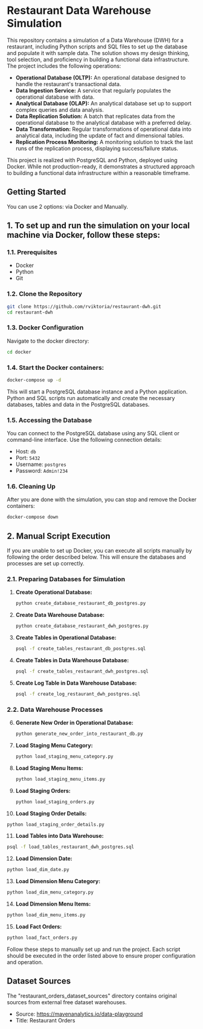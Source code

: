 # Restaurant Data Warehouse Simulation

This repository contains a simulation of a Data Warehouse (DWH) for a restaurant, including Python scripts and SQL files to set up the database and populate it with sample data. The solution shows my design thinking, tool selection, and proficiency in building a functional data infrastructure. The project includes the following operations:

- **Operational Database (OLTP):** An operational database designed to handle the restaurant's transactional data.
- **Data Ingestion Service:** A service that regularly populates the operational database with data.
- **Analytical Database (OLAP):** An analytical database set up to support complex queries and data analysis.
- **Data Replication Solution:** A batch that replicates data from the operational database to the analytical database with a preferred delay.
- **Data Transformation:** Regular transformations of operational data into analytical data, including the update of fact and dimensional tables.
- **Replication Process Monitoring:** A monitoring solution to track the last runs of the replication process, displaying success/failure status.

This project is realized with PostgreSQL and Python, deployed using Docker. While not production-ready, it demonstrates a structured approach to building a functional data infrastructure within a reasonable timeframe.

## Getting Started

You can use 2 options: via Docker and Manually.

## 1. To set up and run the simulation on your local machine via Docker, follow these steps:

### 1.1. Prerequisites

- Docker
- Python
- Git

### 1.2. Clone the Repository

```bash
git clone https://github.com/rviktoria/restaurant-dwh.git
cd restaurant-dwh
```

### 1.3. Docker Configuration
Navigate to the docker directory:
```bash
cd docker
```

### 1.4. Start the Docker containers:
```bash
docker-compose up -d
```
This will start a PostgreSQL database instance and a Python application.
Python and SQL scripts run automatically and create the necessary databases, tables and data in the PostgreSQL databases.

### 1.5. Accessing the Database
You can connect to the PostgreSQL database using any SQL client or command-line interface. Use the following connection details:

- Host: `db`
- Port: `5432`
- Username: `postgres`
- Password: `Admin!234`

### 1.6. Cleaning Up
After you are done with the simulation, you can stop and remove the Docker containers:

```bash
docker-compose down
```

## 2. Manual Script Execution

If you are unable to set up Docker, you can execute all scripts manually by following the order described below. This will ensure the databases and processes are set up correctly.

### 2.1. Preparing Databases for Simulation

1. **Create Operational Database:**
   ```bash
   python create_database_restaurant_db_postgres.py
   ```
2. **Create Data Warehouse Database:**
   ```bash
   python create_database_restaurant_dwh_postgres.py
   ```
3. **Create Tables in Operational Database:**
   ```bash
   psql -f create_tables_restaurant_db_postgres.sql
   ```
4. **Create Tables in Data Warehouse Database:**
   ```bash
   psql -f create_tables_restaurant_dwh_postgres.sql
   ```
5. **Create Log Table in Data Warehouse Database:**
   ```bash
   psql -f create_log_restaurant_dwh_postgres.sql
   ```
### 2.2. Data Warehouse Processes
6. **Generate New Order in Operational Database:**
   ```bash
   python generate_new_order_into_restaurant_db.py
   ```
7. **Load Staging Menu Category:**
   ```bash
   python load_staging_menu_category.py
   ```
8. **Load Staging Menu Items:**
   ```bash
   python load_staging_menu_items.py
   ```
9. **Load Staging Orders:**
   ```bash
   python load_staging_orders.py
   ```
10. **Load Staging Order Details:**
   ```bash
   python load_staging_order_details.py
   ```   
11. **Load Tables into Data Warehouse:**
   ```bash
   psql -f load_tables_restaurant_dwh_postgres.sql
   ``` 
12. **Load Dimension Date:**
   ```bash
   python load_dim_date.py
   ``` 
13. **Load Dimension Menu Category:**
   ```bash
   python load_dim_menu_category.py
   ``` 
14. **Load Dimension Menu Items:**
   ```bash
   python load_dim_menu_items.py
   ```
15. **Load Fact Orders:**
   ```bash
   python load_fact_orders.py
   ```
Follow these steps to manually set up and run the project. Each script should be executed in the order listed above to ensure proper configuration and operation.

## Dataset Sources
The "restaurant_orders_dataset_sources" directory contains original sources from external free dataset warehouses.

- Source: https://mavenanalytics.io/data-playground 
- Title: Restaurant Orders
